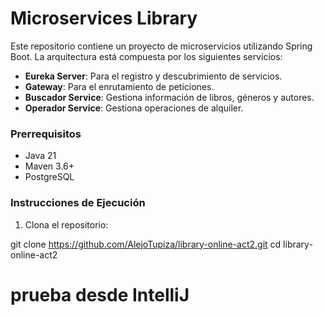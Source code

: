 # Microservices Library

Este repositorio contiene un proyecto de microservicios utilizando Spring Boot. La arquitectura está compuesta por los
siguientes servicios:

- **Eureka Server**: Para el registro y descubrimiento de servicios.
- **Gateway**: Para el enrutamiento de peticiones.
- **Buscador Service**: Gestiona información de libros, géneros y autores.
- **Operador Service**: Gestiona operaciones de alquiler.

### Prerrequisitos

- Java 21
- Maven 3.6+
- PostgreSQL



### Instrucciones de Ejecución

1. Clona el repositorio:

git clone https://github.com/AlejoTupiza/library-online-act2.git
cd library-online-act2
# prueba desde IntelliJ